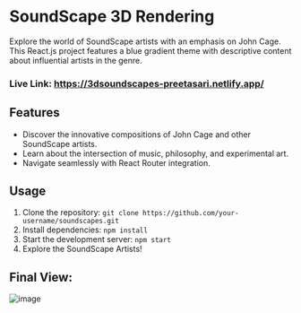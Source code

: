 # SoundScape 3D Rendering

Explore the world of SoundScape artists with an emphasis on John Cage. This React.js project features a blue gradient theme with descriptive content about influential artists in the genre.

### Live Link: https://3dsoundscapes-preetasari.netlify.app/

## Features
- Discover the innovative compositions of John Cage and other SoundScape artists.
- Learn about the intersection of music, philosophy, and experimental art.
- Navigate seamlessly with React Router integration.

## Usage
1. Clone the repository: `git clone https://github.com/your-username/soundscapes.git`
2. Install dependencies: `npm install`
3. Start the development server: `npm start`
4. Explore the SoundScape Artists!

## Final View:
![image](https://github.com/PreetAsari15/SoundScapes/assets/99091837/b9e9112a-0d26-4bae-95a4-fa87f7e57843)

